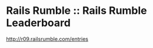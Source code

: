 <!--
id: 436903461
link: http://kevinisom.info/post/436903461/rails-rumble-rails-rumble-leaderboard
slug: rails-rumble-rails-rumble-leaderboard
date: Wed Mar 10 2010 03:38:40 GMT+1300 (NZDT)
raw: {"blog_name":"kevinisom","id":436903461,"post_url":"http://kevinisom.info/post/436903461/rails-rumble-rails-rumble-leaderboard","slug":"rails-rumble-rails-rumble-leaderboard","type":"link","date":"2010-03-09 14:38:40 GMT","timestamp":1268145520,"state":"published","format":"html","reblog_key":"blCR5Cuz","tags":[],"short_url":"http://tmblr.co/Zw68YyQ2fub","highlighted":[],"feed_item":"http://r09.railsrumble.com/entries","from_feed_id":"650234","note_count":0,"title":"Rails Rumble :: Rails Rumble Leaderboard","url":"http://r09.railsrumble.com/entries","description":""}
publish: 2010-03-010
tags: 
title: Rails Rumble :: Rails Rumble Leaderboard
-->


Rails Rumble :: Rails Rumble Leaderboard
========================================

<http://r09.railsrumble.com/entries>

